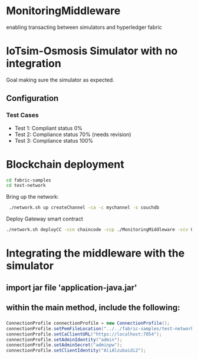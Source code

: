 # MonitoringMiddleware
 enabling transacting between simulators and hyperledger fabric

 # IoTsim-Osmosis Simulator with no integration
 Goal making sure the simulator as expected.
 ## Configuration
 ### Test Cases
 - Test 1: Compliant status 0%
 - Test 2: Compliance status 70% (needs revision)
 - Test 3: Compliance status 100%

 # Blockchain deployment
 ```sh
 cd fabric-samples
 cd test-network
 ```
Bring up the network:

```sh
 ./network.sh up createChannel -ca -c mychannel -s couchdb
```

Deploy Gateway smart contract

```sh
./network.sh deployCC -ccn chaincode -ccp ./MonitoringMiddleware -ccv 0.0.1 -ccl java
```


# Integrating the middleware with the simulator
## import jar file 'application-java.jar'
## within the main method, include the following:
###
```java
ConnectionProfile connectionProfile = new ConnectionProfile();
connectionProfile.setPemFileLocation("../../fabric-samples/test-network/organizations/peerOrganizations/org1.example.com/ca/ca.org1.example.com-cert.pem");
connectionProfile.setCaClientURL("https://localhost:7054");
connectionProfile.setAdminIdentity("admin");
connectionProfile.setAdminSecret("adminpw");
connectionProfile.setClientIdentity("AliAlzubaidi2");
```

